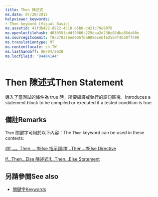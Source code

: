 ```yaml
---
title: Then 陳述式
ms.date: 07/20/2015
helpviewer_keywords:
- Then keyword [Visual Basic]
ms.assetid: 41fdb422-d222-4c10-b5b0-c421c79e9070
ms.openlocfilehash: d03055faddf9866c225daa2d236e02dba85da60e
ms.sourcegitcommit: f8c270376ed905f6a8896ce0fe25b4f4b38ff498
ms.translationtype: MT
ms.contentlocale: zh-TW
ms.lasthandoff: 06/04/2020
ms.locfileid: "84404144"
---
```

# <a name="then-statement"></a><span data-ttu-id="45b35-102">Then 陳述式</span><span class="sxs-lookup"><span data-stu-id="45b35-102">Then Statement</span></span>
<span data-ttu-id="45b35-103">導入了當測試的條件為 true 時，所要編譯或執行的語句區塊。</span><span class="sxs-lookup"><span data-stu-id="45b35-103">Introduces a statement block to be compiled or executed if a tested condition is true.</span></span>  
  
## <a name="remarks"></a><span data-ttu-id="45b35-104">備註</span><span class="sxs-lookup"><span data-stu-id="45b35-104">Remarks</span></span>  
 <span data-ttu-id="45b35-105">`Then` 關鍵字可用於以下內容：</span><span class="sxs-lookup"><span data-stu-id="45b35-105">The `Then` keyword can be used in these contexts:</span></span>  
  
 [<span data-ttu-id="45b35-106">#If .。。Then ... #Else 指示詞</span><span class="sxs-lookup"><span data-stu-id="45b35-106">#If...Then...#Else Directive</span></span>](../directives/if-then-else-directives.md)  
  
 [<span data-ttu-id="45b35-107">If...Then...Else 陳述式</span><span class="sxs-lookup"><span data-stu-id="45b35-107">If...Then...Else Statement</span></span>](if-then-else-statement.md)  
  
## <a name="see-also"></a><span data-ttu-id="45b35-108">另請參閱</span><span class="sxs-lookup"><span data-stu-id="45b35-108">See also</span></span>

- [<span data-ttu-id="45b35-109">關鍵字</span><span class="sxs-lookup"><span data-stu-id="45b35-109">Keywords</span></span>](../keywords/index.md)
